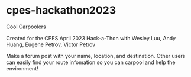 # cpes-hackathon2023

Cool Carpoolers

Created for the CPES April 2023 Hack-a-Thon with Wesley Luu, Andy Huang, Eugene Petrov, Victor Petrov

Make a forum post with your name, location, and destination. Other users can easily find your route infomation so you can carpool and help the environment!